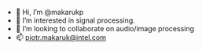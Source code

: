 - 👋 Hi, I’m @makarukp
- 👀 I’m interested in signal processing.
- 💞️ I’m looking to collaborate on audio/image processing
- 📫 piotr.makaruk@intel.com

<!---
Pi0trMakaruk/Pi0trMakaruk is a ✨ special ✨ repository because its `README.md` (this file) appears on your GitHub profile.
You can click the Preview link to take a look at your changes.
--->
